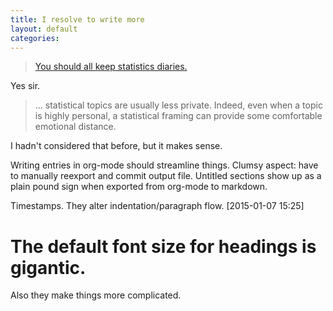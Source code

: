 ```yaml
---
title: I resolve to write more
layout: default
categories: 
---
```


> [You should all keep statistics diaries.](http://andrewgelman.com/2015/01/07/2015-statistics-diary)

Yes sir.

> &#x2026; statistical topics are usually less private. Indeed, even when a
> topic is highly personal, a statistical framing can provide some
> comfortable emotional distance.

I hadn't considered that before, but it makes sense.

Writing entries in org-mode should streamline things.
Clumsy aspect: have to manually reexport and commit output file.
Untitled sections show up as a plain pound sign when exported from
org-mode to markdown.

Timestamps.
They alter indentation/paragraph flow.
<span class="timestamp-wrapper"><span class="timestamp">[2015-01-07 15:25]</span></span>

# The default font size for headings is gigantic.

Also they make things more complicated.
